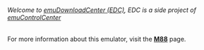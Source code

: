 ###### Welcome to [emuDownloadCenter (EDC)](https://github.com/PhoenixInteractiveNL/emuDownloadCenter/wiki/), EDC is a side project of [emuControlCenter](https://github.com/PhoenixInteractiveNL/emuControlCenter/wiki/)

For more information about this emulator, visit the [**M88**](https://github.com/PhoenixInteractiveNL/emuDownloadCenter/wiki/Emulator-m88#menu) page.

